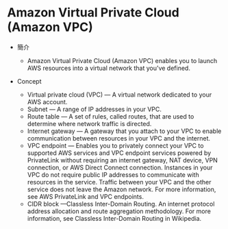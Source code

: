 # Amazon Virtual Private Cloud (Amazon VPC)

- 簡介
    - Amazon Virtual Private Cloud (Amazon VPC) enables you to launch AWS resources into a virtual network that you've defined.

- Concept
    - Virtual private cloud (VPC) — A virtual network dedicated to your AWS account.
    - Subnet — A range of IP addresses in your VPC.
    - Route table — A set of rules, called routes, that are used to determine where network traffic is directed.
    - Internet gateway — A gateway that you attach to your VPC to enable communication between resources in your VPC and the internet.
    - VPC endpoint — Enables you to privately connect your VPC to supported AWS services and VPC endpoint services powered by PrivateLink without requiring an internet gateway, NAT device, VPN connection, or AWS Direct Connect connection. Instances in your VPC do not require public IP addresses to communicate with resources in the service. Traffic between your VPC and the other service does not leave the Amazon network. For more information, see AWS PrivateLink and VPC endpoints.
    - CIDR block —Classless Inter-Domain Routing. An internet protocol address allocation and route aggregation methodology. For more information, see Classless Inter-Domain Routing in Wikipedia.

